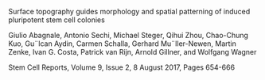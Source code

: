 Surface topography guides morphology and spatial patterning of induced pluripotent stem cell colonies

Giulio Abagnale, Antonio Sechi, Michael Steger, Qihui Zhou, Chao-Chung Kuo, Gu¨lcan Aydin,
Carmen Schalla, Gerhard Mu¨ller-Newen, Martin Zenke, Ivan G. Costa, Patrick van Rijn,
Arnold Gillner, and Wolfgang Wagner

Stem Cell Reports, Volume 9, Issue 2, 8 August 2017, Pages 654-666

